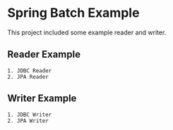 # Spring Batch Example
This project included some example reader and writer. 

## Reader Example
```
1. JDBC Reader
2. JPA Reader
```

## Writer Example
```
1. JDBC Writer
2. JPA Writer
```